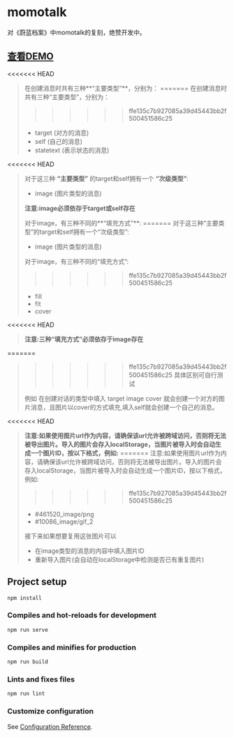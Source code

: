 # momotalk
对《蔚蓝档案》中momotalk的复刻，绝赞开发中。

## [查看DEMO](http://81.68.195.96:8787/)

<<<<<<< HEAD
> 在创建消息时共有三种**“主要类型”**，分别为：
=======
> 在创建消息时共有三种“主要类型”，分别为：
>>>>>>> ffe135c7b927085a39d45443bb2f500451586c25
> + target (对方的消息)
> + self (自己的消息)
> + statetext (表示状态的消息)
> 
<<<<<<< HEAD
> 对于这三种 **“主要类型”** 的target和self拥有一个 **“次级类型”**:
> + image (图片类型的消息)
> 
> **注意:image必须依存于target或self存在**
> 
> 对于image，有三种不同的**“填充方式”**:
=======
> 对于这三种“主要类型”的target和self拥有一个“次级类型”:
> + image (图片类型的消息)
> 
> 对于image，有三种不同的“填充方式”:
>>>>>>> ffe135c7b927085a39d45443bb2f500451586c25
> + fill
> + fit
> + cover
> 
<<<<<<< HEAD
> **注意:三种“填充方式”必须依存于image存在**
> 
=======
>>>>>>> ffe135c7b927085a39d45443bb2f500451586c25
> 具体区别可自行测试
> 
> 例如 在创建对话的类型中填入 target image cover 就会创建一个对方的图片消息，且图片以cover的方式填充,填入self就会创建一个自己的消息。
>
<<<<<<< HEAD
> **注意:如果使用图片url作为内容，请确保该url允许被跨域访问，否则将无法被导出图片。导入的图片会存入localStorage，当图片被导入时会自动生成一个图片ID，按以下格式，例如:**
=======
> 注意:如果使用图片url作为内容，请确保该url允许被跨域访问，否则将无法被导出图片。导入的图片会存入localStorage，当图片被导入时会自动生成一个图片ID，按以下格式，例如:
>>>>>>> ffe135c7b927085a39d45443bb2f500451586c25
> + #461520_image/png
> + #10086_image/gif_2
>
> 接下来如果想要复用这张图片可以
> + 在image类型的消息的内容中填入图片ID
> + 重新导入图片(会自动在localStorage中检测是否已有重复图片)
## Project setup
```
npm install
```

### Compiles and hot-reloads for development
```
npm run serve
```

### Compiles and minifies for production
```
npm run build
```

### Lints and fixes files
```
npm run lint
```

### Customize configuration
See [Configuration Reference](https://cli.vuejs.org/config/).
